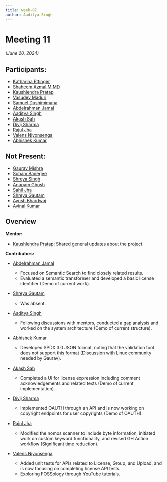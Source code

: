```yaml
---
title: week-07
author: Aaditya Singh
---
```

<!--
SPDX-License-Identifier: CC-BY-SA-4.0

SPDX-FileCopyrightText: 2024 Aditya Singh <singh.aaditya889@gmail.com>
--> 

# Meeting 11
*(June 20, 2024)*

## Participants:

  - [Katharina Ettinger](https://github.com/EttingerK)
  - [Shaheem Azmal M MD](https://github.com/shaheemazmalmmd)
  - [Kaushlendra Pratap](https://github.com/Kaushl2208)
  - [Vasudev Maduri](https://github.com/vasudevmaduri)
  - [Samuel Dushimimana](https://github.com/dushimsam)
  - [Abdelrahman Jamal](https://github.com/Hero2323)
  - [Aaditya Singh](https://github.com/Aaditya-Singh78)
  - [Akash Sah](https://github.com/Akashsah2003)
  - [Divij Sharma](https://github.com/dvjsharma)
  - [Rajul Jha](https://github.com/rajuljha)
  - [Valens Niyonsenga](https://github.com/valens200)
  - [Abhishek Kumar](https://github.com/abhi-kumar17871)

## Not Present:

  - [Gaurav Mishra](https://github.com/GMishx)
  - [Soham Banerjee](https://github.com/soham4abc)
  - [Shreya Singh](https://github.com/SinghShreya05)
  - [Anupam Ghosh](https://github.com/ag4ums)
  - [Sahil Jha](mailto:sjha200000@gmail.com)
  - [Shreya Gautam](https://github.com/ShreyaGautamm)
  - [Ayush Bhardwaj](https://github.com/hastagAB)
  - [Avinal Kumar](https://github.com/avinal)

## Overview

**Mentor:**
- [Kaushlendra Pratap](https://github.com/Kaushl2208): Shared general updates about the project.

**Contributors:**

- [Abdelrahman Jamal](https://github.com/Hero2323)
  - Focused on Semantic Search to find closely related results.
  - Evaluated a semantic transformer and developed a basic license identifier (Demo of current work).

- [Shreya Gautam](https://github.com/ShreyaGautamm)
  - Was absent.

- [Aaditya Singh](https://github.com/Aaditya-Singh78)
  - Following discussions with mentors, conducted a gap analysis and worked on the system architecture (Demo of current structure).

- [Abhishek Kumar](https://github.com/abhi-kumar17871)
  - Developed SPDX 3.0 JSON format, noting that the validation tool does not support this format (Discussion with Linux community needed by Gaurav).

- [Akash Sah](https://github.com/Akashsah2003)
  - Completed a UI for license expression including comment acknowledgements and related texts (Demo of current implementation).

- [Divij Sharma](https://github.com/dvjsharma)
  - Implemented OAUTH through an API and is now working on copyright endpoints for user copyrights (Demo of OAUTH).

- [Rajul Jha](https://github.com/rajuljha)
  - Modified the nomos scanner to include byte information, initiated work on custom keyword functionality, and revised GH Action workflow (Significant time reduction).

- [Valens Niyonsenga](https://github.com/valens200)
  - Added unit tests for APIs related to License, Group, and Upload, and is now focusing on completing license API tests.
  - Exploring FOSSology through YouTube tutorials.
